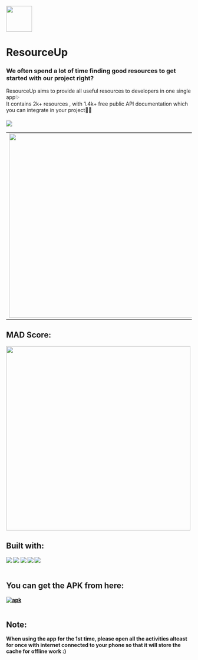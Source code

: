 <img src="https://user-images.githubusercontent.com/91387531/152638905-3f5efe71-dc8f-44c4-888b-ec82e763972e.png" width="70" height="70"><br>
# ResourceUp

### We often spend a lot of time finding good resources to get started with our project right?
 ResourceUp aims to provide all useful resources to developers in one single app✨<br> It contains 2k+ resources , with 1.4k+ free public API documentation which you can integrate in your project🙌🏻 <h4>
</p>
<p>
<table>
  <tr>
    <td> <img src="https://user-images.githubusercontent.com/91387531/152639182-d12e919d-5ec5-44ba-aa4c-7bdb52210458.jpeg" widhth="500" height="500">
    <td> <img src="https://user-images.githubusercontent.com/91387531/152636902-36c199d1-2fab-4e13-a8be-173954e0a754.jpeg" widhth="500" height="500">
    <td><img src="https://user-images.githubusercontent.com/91387531/152636907-e60fe577-f9c1-48c9-bb1f-7f550ab2b536.jpeg" widhth="500" height="500">
    <td> <img src="https://user-images.githubusercontent.com/91387531/152636905-7ed6a2ec-6b94-4e6d-955c-0f2120647df7.jpeg" widhth="500" height="500">
  </tr>
 </p>
 
 <img src="https://img.shields.io/badge/Contributors-2%20-orange"><br>


  <table>
    <tr>
<h2>MAD Score:</h2>
<img src="https://user-images.githubusercontent.com/91387531/152099112-fe768d7f-0f2f-464b-a782-b77fbcc28f8a.png" widht="500" height="500">
      </tr>

 ## Built with:
![](https://img.shields.io/badge/Code-Android-informational?style=flat&logo=Android&color=CC0000)
![](https://img.shields.io/badge/Code-Kotlin-informational?style=flat&logo=kotlin&color=764ABC)
![](https://img.shields.io/badge/Ide-Android_Studio-informational?style=flat&logo=AndroidStudio&color=F24E1E)
![](https://img.shields.io/badge/-Coroutines-blue)
![]( https://img.shields.io/badge/-Retrofit-green)
    <br><br>
    
## You can get the APK from here: 
<a href="https://drive.google.com/drive/folders/1jnTzv4K5mbtoz604VSy0jh5T4g5UEgnk" > <img src="https://img.shields.io/badge/apk-ResourceUp-red" alt="apk"> </a><br><br>
    
## Note:
When using the app for the 1st time, please open all the activities alteast for once with internet connected to your phone so that it will store the
cache for offline work :)
